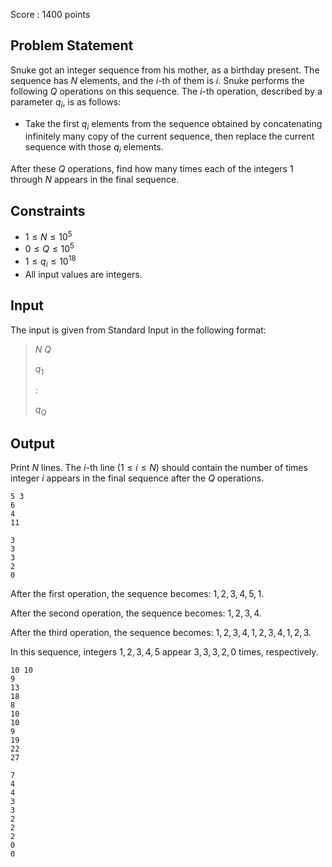 Score : $1400$ points

## Problem Statement

Snuke got an integer sequence from his mother, as a birthday present. The sequence has $N$ elements, and the $i$-th of them is $i$.
Snuke performs the following $Q$ operations on this sequence. The $i$-th operation, described by a parameter $q_i$, is as follows:

- Take the first $q_i$ elements from the sequence obtained by concatenating infinitely many copy of the current sequence, then replace the current sequence with those $q_i$ elements.

After these $Q$ operations, find how many times each of the integers $1$ through $N$ appears in the final sequence.

## Constraints

- $1 \leq N \leq 10^5$
- $0 \leq Q \leq 10^5$
- $1 \leq q_i \leq 10^{18}$
- All input values are integers.

## Input

The input is given from Standard Input in the following format:

> $N$ $Q$
> 
> $q_1$
> 
> :
> 
> $q_Q$

## Output

Print $N$ lines. The $i$-th line $(1 \leq i \leq N)$ should contain the number of times integer $i$ appears in the final sequence after the $Q$ operations.

```input1
5 3
6
4
11
```

```output1
3
3
3
2
0
```

After the first operation, the sequence becomes: $1,2,3,4,5,1$.

After the second operation, the sequence becomes: $1,2,3,4$.

After the third operation, the sequence becomes: $1,2,3,4,1,2,3,4,1,2,3$.

In this sequence, integers $1,2,3,4,5$ appear $3,3,3,2,0$ times, respectively.

```input2
10 10
9
13
18
8
10
10
9
19
22
27
```

```output2
7
4
4
3
3
2
2
2
0
0
```